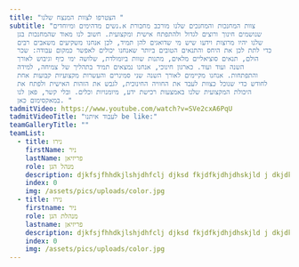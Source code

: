 ```yaml
---
title: "הצטרפו לצוות המנצח שלנו "
subtitle: "צוות המחנכות והמחנכים שלנו מורכב מחבורת א.נשים מדהימים ומיוחדים
  שנושמים חינוך ורוצים לגדול ולהתפתח אישית ומקצועית. חשוב לנו מאוד שהמחנכות בגן
  שלנו יהיו מרוצות וידעו שיש מי שדואגים להן תמיד, לכן אנחנו משקיעים משאבים רבים
  כדי לתת לכן את היחס והתנאים הטובים ביותר שאנחנו יכולים לאפשר כמקום עבודה: שכר
  הולם, תנאים סוציאליים מלאים, מתנות שוות ביומולדת, שלושה ימי כיף וגיבוש לאורך
  השנה ועוד ועוד. כארגון חינוכי, אנחנו נמצאים תמיד בתהליך של צמיחה, למידה
  והתפתחות. אנחנו מקיימים לאורך השנה שני סמינרים והעשרות מקצועיות קבועות אחת
  לחודש כדי שנוכל כצוות לעבד את החוויה החינוכית, לגבש את הזהות האישית ולפתח את
  היכולת המקצועית שלנו באמצעות רכישת ידע, מיומנויות וכלים. ובלי קשר, פאן לנו
  במאקסימום כאן. "
tadmitVideo: https://www.youtube.com/watch?v=SVe2cxA6PqU
tadmitVideoTitle: "לעבוד איתנו be like:"
teamGalleryTitle: ""
teamList:
  - title: נירו
    firstName: ניר
    lastName: פריזיאן
    role: מנהל הגן
    description: djkfsjfhhdkjlshjdhfclj djksd fkjdfkjdhjdhskjld j dkjdk lk jddhd hgsdkh kjlgjlkldhsgkjsdgjdsljlfdhlfjkjlgkjd jklfh jhjkdhfdjk hdjhg ldg hld hlsdh d h;ldshgldjhglkjdhgjshlgljkljdgjhldjhsl hd lm cmdnkkd kns nkdksd kjn jlhd dhlfdhf ld lfd fd dshlfsd lfdhfjlsd dhfd hfldshf hdsfjaljshlafl ahjfh
    index: 0
    img: /assets/pics/uploads/color.jpg
  - title: נירו
    firstname: ניר
    role: מנהלת הגן
    lastname: פריזיאן
    description: djkfsjfhhdkjlshjdhfclj djksd fkjdfkjdhjdhskjld j dkjdk lk jddhd hgsdkh kjlgjlkldhsgkjsdgjdsljlfdhlfjkjlgkjd jklfh jhjkdhfdjk hdjhg ldg hld hlsdh d h;ldshgldjhglkjdhgjshlgljkljdgjhldjhsl hd lm cmdnkkd kns nkdksd kjn jlhd dhlfdhf ld lfd fd dshlfsd lfdhfjlsd dhfd hfldshf hdsfjaljshlafl ahjfh
    index: 0
    img: /assets/pics/uploads/color.jpg
---
```

